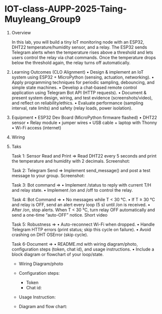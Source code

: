 # IOT-class-AUPP-2025-Taing-Muyleang_Group9

1. Overview

   In this lab, you will build a tiny IoT monitoring node with an ESP32, DHT22 temperature/humidity sensor, and a relay. The ESP32 sends Telegram        alerts when the temperature rises above a threshold and lets users control the relay via chat commands. Once the temperature drops below the          threshold again, the relay turns off automatically.

2. Learning Outcomes (CLO Alignment)
   • Design & implement an IoT system using ESP32 + MicroPython (sensing, actuation, networking).
   • Apply programming techniques for periodic sampling, debouncing, and simple state machines.
   • Develop a chat-based remote control application using Telegram Bot API (HTTP requests).
   • Document & present system design, wiring, and test evidence (screenshots/video), and reflect on reliability/ethics.
   • Evaluate performance (sampling interval, rate limits) and safety (relay loads, power isolation).
   
3. Equipment
   • ESP32 Dev Board (MicroPython firmware flashed)
   • DHT22 sensor
   • Relay module
   • jumper wires
   • USB cable + laptop with Thonny
   • Wi-Fi access (internet)

4. Wiring

5. Taks

   Task 1: Sensor Read and Print
   => Read DHT22 every 5 seconds and print the temperature and humidity with 2 decimals.
   Screenshot:

   Task 2: Telegram Send
   => Implement send_message() and post a test message to your group.
   Screenshot:

   Task 3: Bot command
   => • Implement /status to reply with current T/H and relay state.
      • Implement /on and /off to control the relay.

   Task 4: Bot Command
   => • No messages while T < 30 °C.
      • If T ≥ 30 °C and relay is OFF, send an alert every loop (5 s) until /on is received.
      • After /on, stop alerts. When T < 30 °C, turn relay OFF automatically and send a one-time “auto-OFF” notice.
   Short video

   Task 5: Robustness
   => • Auto-reconnect Wi-Fi when dropped.
      • Handle Telegram HTTP errors (print status; skip this cycle on failure).
      • Avoid crashing on DHT OSError (skip cycle).

   Task 6-Document
   => • README.md with wiring diagram/photo, configuration steps (token, chat id), and usage instructions.
      • Include a block diagram or flowchart of your loop/state.

   - Wiring Diagram/photo

   - Configuration steps:
     + Token
     + Chat id:
   
   - Usage Instruction:
  
   - Diagram and flow chart:
     
    
       
   
   
